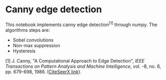 # Canny edge detection
This notebook implements canny edge detection<sup>[1]</sup> through numpy. The algorithms steps are:
* Sobel convolutions
* Non-max suppression
* Hysteresis

[1] J. Canny, "A Computational Approach to Edge Detection", _IEEE Transactions on Pattern Analysis and Machine Intelligence_, vol. -8, no. 6, pp. 679-698, 1986. ([CiteSeerX link](http://citeseerx.ist.psu.edu/viewdoc/download?doi=10.1.1.420.3300&rep=rep1&type=pdf)).